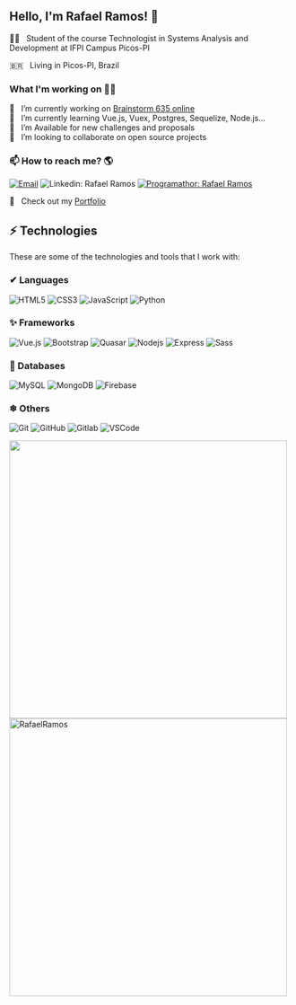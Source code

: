 ## Hello, I'm Rafael Ramos! 👋

🧑‍🏫  &nbsp; Student of the course Technologist in Systems Analysis and Development at IFPI Campus Picos-PI<br>

🇧🇷  &nbsp; Living in Picos-PI, Brazil

### What I'm working on 👨‍💻
🔭  &nbsp; I’m currently working on [Brainstorm 635 online](https://app-brainstorming.web.app/) <br>
💬  &nbsp; I’m currently learning Vue.js, Vuex, Postgres, Sequelize, Node.js... <br>
🌱  &nbsp; I’m Available for new challenges and proposals <br>
👯  &nbsp;  I’m looking to collaborate on open source projects <br>

### 📫 How to reach me? 🌎
[![Email](https://img.shields.io/badge/-Email-black?style=flat-square&logo=gmail)](rafaelmaggot64@gmail.com)
![Linkedin: Rafael Ramos](https://img.shields.io/badge/-Linkedin-blue?style=flat-square&logo=Linkedin&logoColor=white&link=https://www.linkedin.com/in/rafael-ramos64/)
[![Programathor: Rafael Ramos](https://img.shields.io/badge/-Programathor-black?style=flat-square&logo=programathor)](https://programathor.com.br/users/89654)

🚀 &nbsp; Check out my [Portfolio](https://rafaelramos64.github.io/) <br>


## ⚡ Technologies

These are some of the technologies and tools that I work with:

### ✔ Languages
![HTML5](https://img.shields.io/badge/-HTML5-E34F26?style=flat-square&logo=html5&logoColor=white)
![CSS3](https://img.shields.io/badge/-CSS3-1572B6?style=flat-square&logo=css3)
![JavaScript](https://img.shields.io/badge/-JavaScript-black?style=flat-square&logo=javascript)
![Python](https://img.shields.io/badge/-Python3-black?style=flat-square&logo=python)

### ✨ Frameworks
![Vue.js](https://img.shields.io/badge/-Vue.js-black?style=flat-square&logo=vue.js)
![Bootstrap](https://img.shields.io/badge/-Bootstrap-563D7C?style=flat-square&logo=bootstrap)
![Quasar](https://img.shields.io/badge/-Quasar-black?style=flat-square&logo=quasar)
![Nodejs](https://img.shields.io/badge/-Node.js-339933?style=flat-square&logo=Node.js&logoColor=white)
![Express](https://img.shields.io/badge/-Express-black?style=flat-square&logo=express)
![Sass](https://img.shields.io/badge/-Sass-black?style=flat-square&logo=sass)

### 🎲 Databases
![MySQL](https://img.shields.io/badge/-MySQL-4479A1?style=flat-square&logo=mysql&logoColor=white)
![MongoDB](https://img.shields.io/badge/-MongoDB-black?style=flat-square&logo=mongodb)
![Firebase](https://img.shields.io/badge/Firebase-FFCA28?style=flat-square&logo=firebase&logoColor=white)

### ❄ Others
![Git](https://img.shields.io/badge/-Git-black?style=flat-square&logo=git)
![GitHub](https://img.shields.io/badge/-GitHub-181717?style=flat-square&logo=github)
![Gitlab](https://img.shields.io/badge/-Gitlab-orange?style=flat-square&logo=gitlab)
![VSCode](https://img.shields.io/badge/-VSCode-007ACC?style=flat-square&logo=visual-studio-code&logoColor=white)





<img width="495px" align="left" src="https://github-readme-stats.vercel.app/api/top-langs/?username=rafaelramos64&hide=html&layout=compact&text_color=4654A3&title_color=F95B3D&bg_color=181925&icon_color=F95B3D" />
<!-- <img width="495px" align="left" src="https://github-readme-stats.vercel.app/api?username=jesielviana&theme=default" /> -->

<img  width="495px" src="https://github-readme-stats.vercel.app/api?username=rafaelramos64&count_private=true&show_icons=true&text_color=4654A3&title_color=F95B3D&bg_color=181925&icon_color=F95B3D" alt="RafaelRamos" width="420" align="center"/> 


